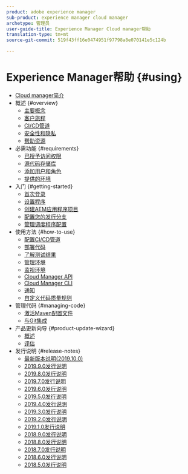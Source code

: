 ```yaml
---
product: adobe experience manager
sub-product: experience manager cloud manager
archetype: 管理员
user-guide-title: Experience Manager Cloud manager帮助
translation-type: tm+mt
source-git-commit: 519f43ff16e0474951f97798a8e070141e5c124b

---
```



# Experience Manager帮助 {#using}

+ [Cloud manager简介](introduction-to-cloud-manager.md)
+ 概述 {#overview}
   + [主要概念](key-concepts.md)
   + [客户旅程](customer-journey.md)
   + [CI/CD管道](ci-cd-pipeline.md)
   + [安全性和隐私](security-and-privacy.md)
   + [帮助资源](help-resources.md)
+ 必需功能 {#requirements}
   + [已授予访问权限](access-rights-granted.md)
   + [源代码存储库](source-code-repository.md)
   + [添加用户和角色](setting-up-users-and-roles.md)
   + [提供的环境](environments-provisioned.md)
+ 入门 {#getting-started}
   + [首次登录](first-time-login.md)
   + [设置程序](setting-up-program.md)
   + [创建AEM应用程序项目](create-an-application-project.md)
   + [配置您的发行分支](configure-your-release-branches.md)
   + [管理调度程序配置](dispatcher-configurations.md)
+ 使用方法 {#how-to-use}
   + [配置CI/CD管道](configuring-pipeline.md)
   + [部署代码](deploying-code.md)
   + [了解测试结果](understand-your-test-results.md)
   + [管理环境](manage-your-environment.md)
   + [监视环境](monitor-your-environments.md)
   + [Cloud Manager API](https://www.adobe.io/apis/experiencecloud/cloud-manager/docs.html)
   + [Cloud Manager CLI](https://github.com/adobe/aio-cli-plugin-cloudmanager/blob/master/README.md)
   + [通知](notifications.md)
   + [自定义代码质量规则](custom-code-quality-rules.md)
+ 管理代码 {#managing-code}
   + [激活Maven配置文件](activating-maven-project.md)
   + [与Git集成](setup-cloud-manager-git-integration.md)
+ 产品更新向导 {#product-update-wizard}
   + [概述](overview-productupdate-wizard.md)
   + [评估](evaluation.md)
+ 发行说明 {#release-notes}
   + [最新版本说明(2019.10.0)](release-notes-current.md)
   + [2019.9.0发行说明](release-notes-2019-9-0.md)
   + [2019.8.0发行说明](release-notes-2019-8-0.md)
   + [2019.7.0发行说明](release-notes-2019-7-0.md)
   + [2019.6.0发行说明](release-notes-2019-6-0.md)
   + [2019.5.0发行说明](release-notes-2019-5-0.md)
   + [2019.4.0发行说明](release-notes-2019-4-0.md)
   + [2019.3.0发行说明](release-notes-2019-3-0.md)
   + [2019.2.0发行说明](release-notes-2019-2-0.md)
   + [2019.1.0发行说明](release-notes-2019-1-0.md)
   + [2018.9.0发行说明](release-notes-2018-9-0.md)
   + [2018.8.0发行说明](release-notes-2018-8-0.md)
   + [2018.7.0发行说明](release-notes-2018-7-0.md)
   + [2018.6.0发行说明](release-notes-2018-6-0.md)
   + [2018.5.0发行说明](release-notes-2018-5-0.md)
